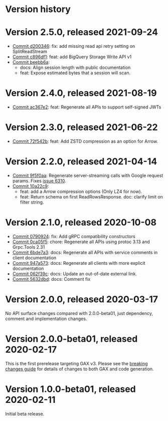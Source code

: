 # Version history

# Version 2.5.0, released 2021-09-24

- [Commit d200346](https://github.com/googleapis/google-cloud-dotnet/commit/d200346): fix: add missing read api retry setting on SplitReadStream
- [Commit c896df1](https://github.com/googleapis/google-cloud-dotnet/commit/c896df1): feat: add BigQuery Storage Write API v1
- [Commit beebb6a](https://github.com/googleapis/google-cloud-dotnet/commit/beebb6a):
  - docs: Align session length with public documentation
  - feat: Expose estimated bytes that a session will scan.

# Version 2.4.0, released 2021-08-19

- [Commit ac367e2](https://github.com/googleapis/google-cloud-dotnet/commit/ac367e2): feat: Regenerate all APIs to support self-signed JWTs

# Version 2.3.0, released 2021-06-22

- [Commit 72f542b](https://github.com/googleapis/google-cloud-dotnet/commit/72f542b): feat: Add ZSTD compression as an option for Arrow.

# Version 2.2.0, released 2021-04-14

- [Commit 9f5f0aa](https://github.com/googleapis/google-cloud-dotnet/commit/9f5f0aa): Regenerate server-streaming calls with Google request params. Fixes [issue 6310](https://github.com/googleapis/google-cloud-dotnet/issues/6310).
- [Commit 10a22c9](https://github.com/googleapis/google-cloud-dotnet/commit/10a22c9):
  - feat: add a Arrow compression options (Only LZ4 for now).
  - feat: Return schema on first ReadRowsResponse. doc: clarify limit on filter string.

# Version 2.1.0, released 2020-10-08

- [Commit 0790924](https://github.com/googleapis/google-cloud-dotnet/commit/0790924): fix: Add gRPC compatibility constructors
- [Commit 0ca05f5](https://github.com/googleapis/google-cloud-dotnet/commit/0ca05f5): chore: Regenerate all APIs using protoc 3.13 and Grpc.Tools 2.31
- [Commit 6bde7a3](https://github.com/googleapis/google-cloud-dotnet/commit/6bde7a3): docs: Regenerate all APIs with service comments in client documentation
- [Commit 947a573](https://github.com/googleapis/google-cloud-dotnet/commit/947a573): docs: Regenerate all clients with more explicit documentation
- [Commit 062f39c](https://github.com/googleapis/google-cloud-dotnet/commit/062f39c): docs: Update an out-of-date external link.
- [Commit 5632dbd](https://github.com/googleapis/google-cloud-dotnet/commit/5632dbd): docs: Comment fix

# Version 2.0.0, released 2020-03-17

No API surface changes compared with 2.0.0-beta01, just dependency,
comment and implementation changes.

# Version 2.0.0-beta01, released 2020-02-17

This is the first prerelease targeting GAX v3. Please see the [breaking changes
guide](https://googleapis.github.io/google-cloud-dotnet/docs/guides/breaking-gax2.html)
for details of changes to both GAX and code generation.

# Version 1.0.0-beta01, released 2020-02-11

Initial beta release.
